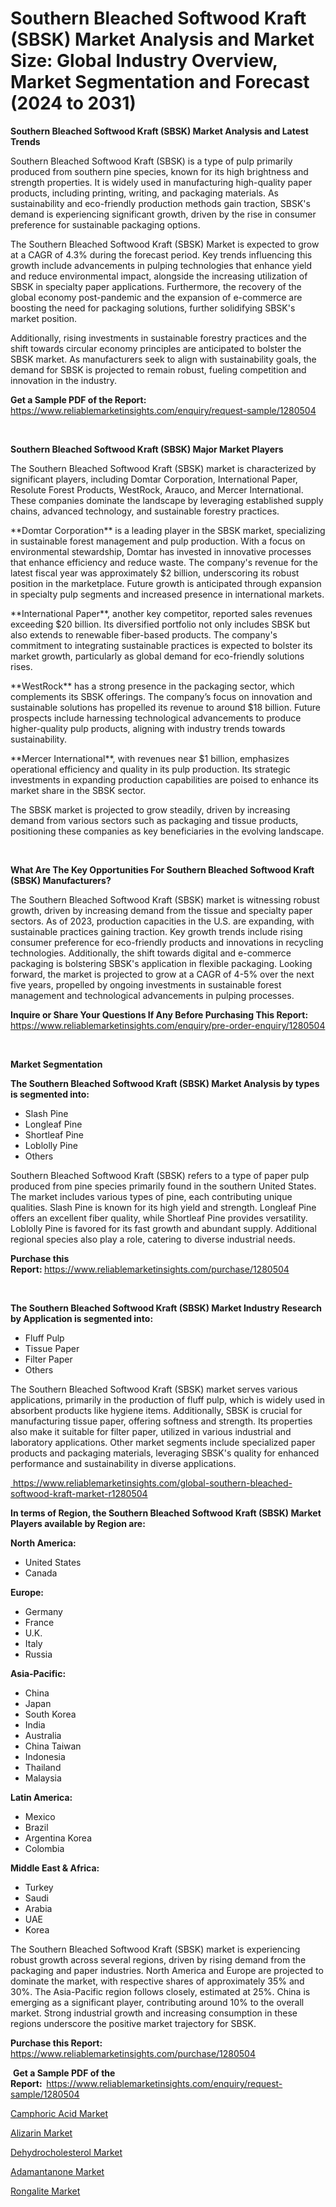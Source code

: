 <p><h1>Southern Bleached Softwood Kraft (SBSK) Market Analysis and Market Size: Global Industry Overview, Market Segmentation and Forecast (2024 to 2031)</h1></p><p><strong>Southern Bleached Softwood Kraft (SBSK) Market Analysis and Latest Trends</strong></p>
<p><p>Southern Bleached Softwood Kraft (SBSK) is a type of pulp primarily produced from southern pine species, known for its high brightness and strength properties. It is widely used in manufacturing high-quality paper products, including printing, writing, and packaging materials. As sustainability and eco-friendly production methods gain traction, SBSK's demand is experiencing significant growth, driven by the rise in consumer preference for sustainable packaging options.</p><p>The Southern Bleached Softwood Kraft (SBSK) Market is expected to grow at a CAGR of 4.3% during the forecast period. Key trends influencing this growth include advancements in pulping technologies that enhance yield and reduce environmental impact, alongside the increasing utilization of SBSK in specialty paper applications. Furthermore, the recovery of the global economy post-pandemic and the expansion of e-commerce are boosting the need for packaging solutions, further solidifying SBSK's market position.</p><p>Additionally, rising investments in sustainable forestry practices and the shift towards circular economy principles are anticipated to bolster the SBSK market. As manufacturers seek to align with sustainability goals, the demand for SBSK is projected to remain robust, fueling competition and innovation in the industry.</p></p>
<p><strong>Get a Sample PDF of the Report:&nbsp;</strong> <a href="https://www.reliablemarketinsights.com/enquiry/request-sample/1280504?utm_campaign=1166&utm_medium=2&utm_source=Github&utm_content=ia&utm_term=10122024&utm_id=southern-bleached-softwood-kraft-sbsk">https://www.reliablemarketinsights.com/enquiry/request-sample/1280504</a></p>
<p>&nbsp;</p>
<p><strong>Southern Bleached Softwood Kraft (SBSK) Major Market Players</strong></p>
<p><p>The Southern Bleached Softwood Kraft (SBSK) market is characterized by significant players, including Domtar Corporation, International Paper, Resolute Forest Products, WestRock, Arauco, and Mercer International. These companies dominate the landscape by leveraging established supply chains, advanced technology, and sustainable forestry practices.</p><p>**Domtar Corporation** is a leading player in the SBSK market, specializing in sustainable forest management and pulp production. With a focus on environmental stewardship, Domtar has invested in innovative processes that enhance efficiency and reduce waste. The company's revenue for the latest fiscal year was approximately $2 billion, underscoring its robust position in the marketplace. Future growth is anticipated through expansion in specialty pulp segments and increased presence in international markets.</p><p>**International Paper**, another key competitor, reported sales revenues exceeding $20 billion. Its diversified portfolio not only includes SBSK but also extends to renewable fiber-based products. The company's commitment to integrating sustainable practices is expected to bolster its market growth, particularly as global demand for eco-friendly solutions rises.</p><p>**WestRock** has a strong presence in the packaging sector, which complements its SBSK offerings. The company’s focus on innovation and sustainable solutions has propelled its revenue to around $18 billion. Future prospects include harnessing technological advancements to produce higher-quality pulp products, aligning with industry trends towards sustainability.</p><p>**Mercer International**, with revenues near $1 billion, emphasizes operational efficiency and quality in its pulp production. Its strategic investments in expanding production capabilities are poised to enhance its market share in the SBSK sector.</p><p>The SBSK market is projected to grow steadily, driven by increasing demand from various sectors such as packaging and tissue products, positioning these companies as key beneficiaries in the evolving landscape.</p></p>
<p>&nbsp;</p>
<p><strong>What Are The Key Opportunities For Southern Bleached Softwood Kraft (SBSK) Manufacturers?</strong></p>
<p><p>The Southern Bleached Softwood Kraft (SBSK) market is witnessing robust growth, driven by increasing demand from the tissue and specialty paper sectors. As of 2023, production capacities in the U.S. are expanding, with sustainable practices gaining traction. Key growth trends include rising consumer preference for eco-friendly products and innovations in recycling technologies. Additionally, the shift towards digital and e-commerce packaging is bolstering SBSK's application in flexible packaging. Looking forward, the market is projected to grow at a CAGR of 4-5% over the next five years, propelled by ongoing investments in sustainable forest management and technological advancements in pulping processes.</p></p>
<p><strong>Inquire or Share Your Questions If Any Before Purchasing This Report:</strong> <a href="https://www.reliablemarketinsights.com/enquiry/pre-order-enquiry/1280504?utm_campaign=1166&utm_medium=2&utm_source=Github&utm_content=ia&utm_term=10122024&utm_id=southern-bleached-softwood-kraft-sbsk">https://www.reliablemarketinsights.com/enquiry/pre-order-enquiry/1280504</a></p>
<p>&nbsp;</p>
<p><strong>Market Segmentation</strong></p>
<p><strong>The Southern Bleached Softwood Kraft (SBSK) Market Analysis by types is segmented into:</strong></p>
<p><ul><li>Slash Pine</li><li>Longleaf Pine</li><li>Shortleaf Pine</li><li>Loblolly Pine</li><li>Others</li></ul></p>
<p><p>Southern Bleached Softwood Kraft (SBSK) refers to a type of paper pulp produced from pine species primarily found in the southern United States. The market includes various types of pine, each contributing unique qualities. Slash Pine is known for its high yield and strength. Longleaf Pine offers an excellent fiber quality, while Shortleaf Pine provides versatility. Loblolly Pine is favored for its fast growth and abundant supply. Additional regional species also play a role, catering to diverse industrial needs.</p></p>
<p><strong>Purchase this Report:&nbsp;</strong><a href="https://www.reliablemarketinsights.com/purchase/1280504?utm_campaign=1166&utm_medium=2&utm_source=Github&utm_content=ia&utm_term=10122024&utm_id=southern-bleached-softwood-kraft-sbsk">https://www.reliablemarketinsights.com/purchase/1280504</a></p>
<p>&nbsp;</p>
<p><strong>The Southern Bleached Softwood Kraft (SBSK) Market Industry Research by Application is segmented into:</strong></p>
<p><ul><li>Fluff Pulp</li><li>Tissue Paper</li><li>Filter Paper</li><li>Others</li></ul></p>
<p><p>The Southern Bleached Softwood Kraft (SBSK) market serves various applications, primarily in the production of fluff pulp, which is widely used in absorbent products like hygiene items. Additionally, SBSK is crucial for manufacturing tissue paper, offering softness and strength. Its properties also make it suitable for filter paper, utilized in various industrial and laboratory applications. Other market segments include specialized paper products and packaging materials, leveraging SBSK's quality for enhanced performance and sustainability in diverse applications.</p></p>
<p><a href="https://www.reliablemarketinsights.com/global-southern-bleached-softwood-kraft-market-r1280504?utm_campaign=1166&utm_medium=2&utm_source=Github&utm_content=ia&utm_term=10122024&utm_id=southern-bleached-softwood-kraft-sbsk">&nbsp;https://www.reliablemarketinsights.com/global-southern-bleached-softwood-kraft-market-r1280504</a></p>
<p><strong>In terms of Region, the Southern Bleached Softwood Kraft (SBSK) Market Players available by Region are:</strong></p>
<p>
    <p> <strong> North America: </strong>
        <ul>
            <li>United States</li>
            <li>Canada</li>
        </ul>
        </p> 
    <p> <strong> Europe: </strong>
        <ul>
            <li>Germany</li>
            <li>France</li>
            <li>U.K.</li>
            <li>Italy</li>
            <li>Russia</li>
        </ul>
        </p> 
    <p> <strong> Asia-Pacific: </strong>
        <ul>
            <li>China</li>
            <li>Japan</li>
            <li>South Korea</li>
            <li>India</li>
            <li>Australia</li>
            <li>China Taiwan</li>
            <li>Indonesia</li>
            <li>Thailand</li>
            <li>Malaysia</li>
        </ul>
        </p> 
    <p> <strong> Latin America: </strong>
        <ul>
            <li>Mexico</li>
            <li>Brazil</li>
            <li>Argentina Korea</li>
            <li>Colombia</li>
        </ul>
        </p> 
    <p> <strong> Middle East & Africa: </strong>
        <ul>
            <li>Turkey</li>
            <li>Saudi</li>
            <li>Arabia</li>
            <li>UAE</li>
            <li>Korea</li>
        </ul>
    </p>
    </p>
<p><p>The Southern Bleached Softwood Kraft (SBSK) market is experiencing robust growth across several regions, driven by rising demand from the packaging and paper industries. North America and Europe are projected to dominate the market, with respective shares of approximately 35% and 30%. The Asia-Pacific region follows closely, estimated at 25%. China is emerging as a significant player, contributing around 10% to the overall market. Strong industrial growth and increasing consumption in these regions underscore the positive market trajectory for SBSK.</p></p>
<p><strong>Purchase this Report: </strong><a href="https://www.reliablemarketinsights.com/purchase/1280504?utm_campaign=1166&utm_medium=2&utm_source=Github&utm_content=ia&utm_term=10122024&utm_id=southern-bleached-softwood-kraft-sbsk">https://www.reliablemarketinsights.com/purchase/1280504</a></p>
<p>&nbsp;<strong>Get a Sample PDF of the Report:&nbsp;&nbsp;</strong><a href="https://www.reliablemarketinsights.com/enquiry/request-sample/1280504?utm_campaign=1166&utm_medium=2&utm_source=Github&utm_content=ia&utm_term=10122024&utm_id=southern-bleached-softwood-kraft-sbsk">https://www.reliablemarketinsights.com/enquiry/request-sample/1280504</a></p>
<p><strong></strong></p>
<p><p><a href="https://www.linkedin.com/pulse/evaluating-camphoric-acid-market-2024-2031-trends-growth-64-analysis-sgsxf?utm_campaign=1166&utm_medium=2&utm_source=Github&utm_content=ia&utm_term=10122024&utm_id=southern-bleached-softwood-kraft-sbsk">Camphoric Acid Market</a></p><p><a href="https://www.linkedin.com/pulse/alizarin-market-size-expansion-analysis-challenges-sales-volume-3nb8f?utm_campaign=1166&utm_medium=2&utm_source=Github&utm_content=ia&utm_term=10122024&utm_id=southern-bleached-softwood-kraft-sbsk">Alizarin Market</a></p><p><a href="https://www.linkedin.com/pulse/accurate-data-dehydrocholesterol-market-size-share-volume-q3fef?utm_campaign=1166&utm_medium=2&utm_source=Github&utm_content=ia&utm_term=10122024&utm_id=southern-bleached-softwood-kraft-sbsk">Dehydrocholesterol Market</a></p><p><a href="https://www.linkedin.com/pulse/c-hannibex-sqmmf?utm_campaign=1166&utm_medium=2&utm_source=Github&utm_content=ia&utm_term=10122024&utm_id=southern-bleached-softwood-kraft-sbsk">Adamantanone Market</a></p><p><a href="https://www.linkedin.com/pulse/latest-rongalite-market-report-size-share-revenue-analysis-vfxif?utm_campaign=1166&utm_medium=2&utm_source=Github&utm_content=ia&utm_term=10122024&utm_id=southern-bleached-softwood-kraft-sbsk">Rongalite Market</a></p></p>